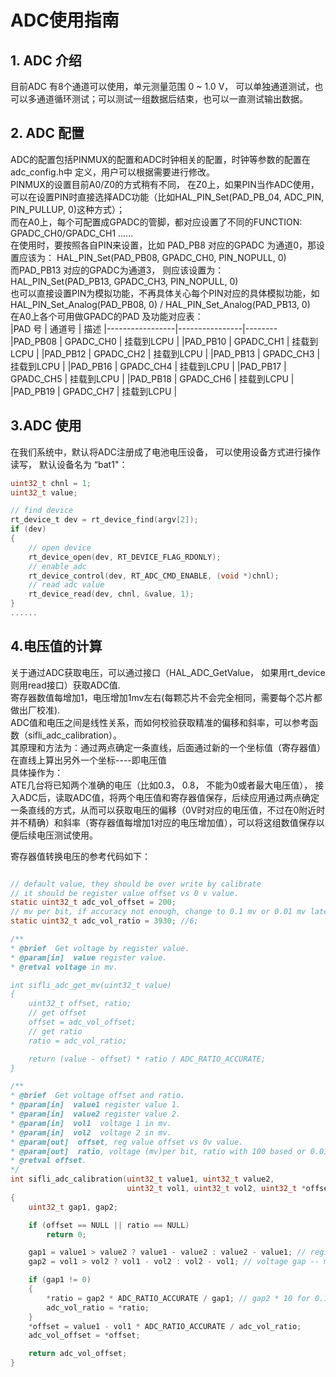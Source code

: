 # ADC使用指南

## 1. ADC 介绍 
目前ADC 有8个通道可以使用，单元测量范围 0 ~ 1.0 V， 可以单独通道测试，也可以多通道循环测试；可以测试一组数据后结束，也可以一直测试输出数据。

## 2. ADC 配置 
ADC的配置包括PINMUX的配置和ADC时钟相关的配置，时钟等参数的配置在adc_config.h中 定义，用户可以根据需要进行修改。<br/>
PINMUX的设置目前A0/Z0的方式稍有不同， 在Z0上，如果PIN当作ADC使用，可以在设置PIN时直接选择ADC功能（比如HAL_PIN_Set(PAD_PB_04, ADC_PIN, PIN_PULLUP, 0)这种方式）；<br/>
而在A0上，每个可配置成GPADC的管脚，都对应设置了不同的FUNCTION: GPADC_CH0/GPADC_CH1 ...... <br/>
在使用时，要按照各自PIN来设置，比如 PAD_PB8 对应的GPADC 为通道0，那设置应该为： HAL_PIN_Set(PAD_PB08, GPADC_CH0, PIN_NOPULL, 0)  <br/>
而PAD_PB13 对应的GPADC为通道3， 则应该设置为： HAL_PIN_Set(PAD_PB13, GPADC_CH3, PIN_NOPULL, 0) <br/>
也可以直接设置PIN为模拟功能，不再具体关心每个PIN对应的具体模拟功能，如HAL_PIN_Set_Analog(PAD_PB08, 0) / HAL_PIN_Set_Analog(PAD_PB13, 0)<br/> 
在A0上各个可用做GPADC的PAD 及功能对应表：<br/>
|PAD 号             | 通道号       |  描述
|-----------------|----------------|--------
|PAD_PB08           | GPADC_CH0     | 挂载到LCPU |
|PAD_PB10           | GPADC_CH1     | 挂载到LCPU |
|PAD_PB12           | GPADC_CH2     | 挂载到LCPU |
|PAD_PB13           | GPADC_CH3     | 挂载到LCPU |
|PAD_PB16           | GPADC_CH4     | 挂载到LCPU |
|PAD_PB17           | GPADC_CH5     | 挂载到LCPU |
|PAD_PB18           | GPADC_CH6     | 挂载到LCPU |
|PAD_PB19           | GPADC_CH7     | 挂载到LCPU |
 
## 3.ADC 使用

在我们系统中，默认将ADC注册成了电池电压设备， 可以使用设备方式进行操作读写， 默认设备名为 “bat1"：<br/>

```c
uint32_t chnl = 1;
uint32_t value;

// find device
rt_device_t dev = rt_device_find(argv[2]);
if (dev)
{
    // open device
    rt_device_open(dev, RT_DEVICE_FLAG_RDONLY);
	// enable adc
    rt_device_control(dev, RT_ADC_CMD_ENABLE, (void *)chnl);
	// read adc value
	rt_device_read(dev, chnl, &value, 1);
}
......
```

## 4.电压值的计算
关于通过ADC获取电压，可以通过接口（HAL_ADC_GetValue， 如果用rt_device 则用read接口）获取ADC值. <br/>
寄存器数值每增加1，电压增加1mv左右(每颗芯片不会完全相同，需要每个芯片都做出厂校准). <br/>
ADC值和电压之间是线性关系，而如何校验获取精准的偏移和斜率，可以参考函数（sifli_adc_calibration）。<br/>
其原理和方法为：通过两点确定一条直线，后面通过新的一个坐标值（寄存器值）在直线上算出另外一个坐标----即电压值<br/>
具体操作为：<br/>
ATE几台将已知两个准确的电压（比如0.3， 0.8， 不能为0或者最大电压值）， 接入ADC后，读取ADC值，将两个电压值和寄存器值保存，后续应用通过两点确定一条直线的方式，从而可以获取电压的偏移（0V时对应的电压值，不过在0附近时并不精确）和斜率（寄存器值每增加1对应的电压增加值），可以将这组数值保存以便后续电压测试使用。<br/>

寄存器值转换电压的参考代码如下：<br/>

```c

// default value, they should be over write by calibrate
// it should be register value offset vs 0 v value.
static uint32_t adc_vol_offset = 200;
// mv per bit, if accuracy not enough, change to 0.1 mv or 0.01 mv later
static uint32_t adc_vol_ratio = 3930; //6;

/**
* @brief  Get voltage by register value.
* @param[in]  value register value.
* @retval voltage in mv.

int sifli_adc_get_mv(uint32_t value)
{
    uint32_t offset, ratio;
    // get offset
    offset = adc_vol_offset;
    // get ratio
    ratio = adc_vol_ratio;

    return (value - offset) * ratio / ADC_RATIO_ACCURATE;
}

/**
* @brief  Get voltage offset and ratio.
* @param[in]  value1 register value 1.
* @param[in]  value2 register value 2.
* @param[in]  vol1  voltage 1 in mv.
* @param[in]  vol2  voltage 2 in mv.
* @param[out]  offset, reg value offset vs 0v value.
* @param[out]  ratio, voltage (mv)per bit, ratio with 100 based or 0.01 mv, 1 base for 1 mv
* @retval offset.
*/
int sifli_adc_calibration(uint32_t value1, uint32_t value2,
                          uint32_t vol1, uint32_t vol2, uint32_t *offset, uint32_t *ratio)
{
    uint32_t gap1, gap2;

    if (offset == NULL || ratio == NULL)
        return 0;

    gap1 = value1 > value2 ? value1 - value2 : value2 - value1; // register value gap
    gap2 = vol1 > vol2 ? vol1 - vol2 : vol2 - vol1; // voltage gap -- mv

    if (gap1 != 0)
    {
        *ratio = gap2 * ADC_RATIO_ACCURATE / gap1; // gap2 * 10 for 0.1mv, gap2 * 100 for 0.01mv
        adc_vol_ratio = *ratio;
    }
    *offset = value1 - vol1 * ADC_RATIO_ACCURATE / adc_vol_ratio;
    adc_vol_offset = *offset;

    return adc_vol_offset;
}

```